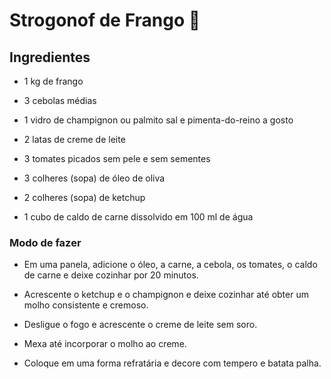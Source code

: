 # Strogonof de Frango :chicken:

## Ingredientes

- 1 kg de frango

 - 3 cebolas médias
 - 1 vidro de champignon ou palmito
 sal e pimenta-do-reino a gosto
 - 2 latas de creme de leite
 - 3 tomates picados sem pele e sem  sementes
 - 3 colheres (sopa) de óleo de  oliva
 - 2 colheres (sopa) de ketchup
 - 1 cubo de caldo de carne dissolvido em 100 ml de água

### Modo de fazer

- Em uma panela, adicione o óleo, a carne, a cebola, os tomates, o caldo de carne e deixe cozinhar por 20 minutos.

 - Acrescente o ketchup e o champignon e deixe cozinhar até obter um molho consistente e cremoso.

 - Desligue o fogo e acrescente o creme de leite sem soro.

 - Mexa até incorporar o molho ao creme.

 - Coloque em uma forma refratária e decore com tempero e batata palha.